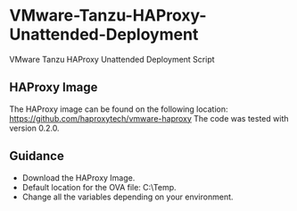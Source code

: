 # VMware-Tanzu-HAProxy-Unattended-Deployment

VMware Tanzu HAProxy Unattended Deployment Script

## HAProxy Image

The HAProxy image can be found on the following location: <https://github.com/haproxytech/vmware-haproxy>
The code was tested with version 0.2.0.

## Guidance

- Download the HAProxy Image.
- Default location for the OVA file: C:\Temp.
- Change all the variables depending on your environment.
